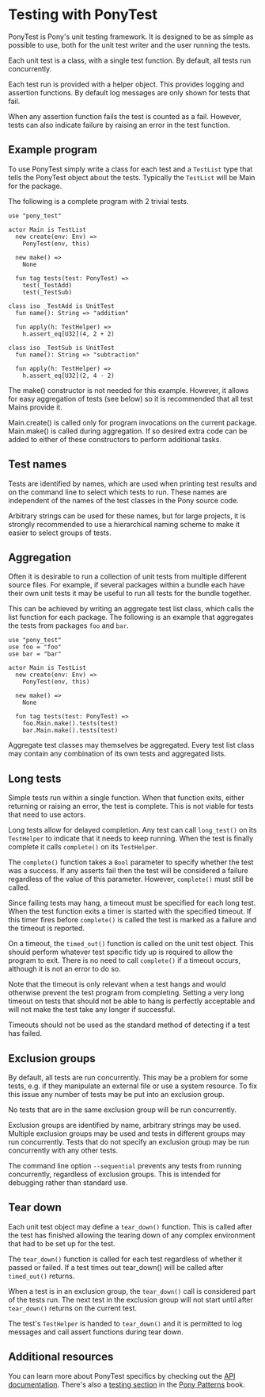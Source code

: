 # Testing with PonyTest

PonyTest is Pony's unit testing framework. It is designed to be as simple as possible to use, both for the unit test writer and the user running the tests.

Each unit test is a class, with a single test function. By default, all tests run concurrently.

Each test run is provided with a helper object. This provides logging and assertion functions. By default log messages are only shown for tests that fail.

When any assertion function fails the test is counted as a fail. However, tests can also indicate failure by raising an error in the test function.

## Example program

To use PonyTest simply write a class for each test and a `TestList` type that tells the PonyTest object about the tests. Typically the `TestList` will be Main for the package.

The following is a complete program with 2 trivial tests.

```pony
use "pony_test"

actor Main is TestList
  new create(env: Env) =>
    PonyTest(env, this)

  new make() =>
    None

  fun tag tests(test: PonyTest) =>
    test(_TestAdd)
    test(_TestSub)

class iso _TestAdd is UnitTest
  fun name(): String => "addition"

  fun apply(h: TestHelper) =>
    h.assert_eq[U32](4, 2 + 2)

class iso _TestSub is UnitTest
  fun name(): String => "subtraction"

  fun apply(h: TestHelper) =>
    h.assert_eq[U32](2, 4 - 2)
```

 The make() constructor is not needed for this example. However, it allows for easy aggregation of tests (see below) so it is recommended that all test Mains provide it.

Main.create() is called only for program invocations on the current package. Main.make() is called during aggregation. If so desired extra code can be added to either of these constructors to perform additional tasks.

## Test names

Tests are identified by names, which are used when printing test results and on the command line to select which tests to run. These names are independent of the names of the test classes in the Pony source code.

Arbitrary strings can be used for these names, but for large projects, it is strongly recommended to use a hierarchical naming scheme to make it easier to select groups of tests.

## Aggregation

Often it is desirable to run a collection of unit tests from multiple different source files. For example, if several packages within a bundle each have their own unit tests it may be useful to run all tests for the bundle together.

This can be achieved by writing an aggregate test list class, which calls the list function for each package. The following is an example that aggregates the tests from packages `foo` and `bar`.

```pony
use "pony_test"
use foo = "foo"
use bar = "bar"

actor Main is TestList
  new create(env: Env) =>
    PonyTest(env, this)

  new make() =>
    None

  fun tag tests(test: PonyTest) =>
    foo.Main.make().tests(test)
    bar.Main.make().tests(test)
```

Aggregate test classes may themselves be aggregated. Every test list class may contain any combination of its own tests and aggregated lists.

## Long tests

Simple tests run within a single function. When that function exits, either returning or raising an error, the test is complete. This is not viable for tests that need to use actors.

Long tests allow for delayed completion. Any test can call `long_test()` on its `TestHelper` to indicate that it needs to keep running. When the test is finally complete it calls `complete()` on its `TestHelper`.

The `complete()` function takes a `Bool` parameter to specify whether the test was a success. If any asserts fail then the test will be considered a failure regardless of the value of this parameter. However, `complete()` must still be called.

Since failing tests may hang, a timeout must be specified for each long test. When the test function exits a timer is started with the specified timeout. If this timer fires before `complete()` is called the test is marked as a failure and the timeout is reported.

On a timeout, the `timed_out()` function is called on the unit test object. This should perform whatever test specific tidy up is required to allow the program to exit. There is no need to call `complete()` if a timeout occurs, although it is not an error to do so.

Note that the timeout is only relevant when a test hangs and would otherwise prevent the test program from completing. Setting a very long timeout on tests that should not be able to hang is perfectly acceptable and will not make the test take any longer if successful.

Timeouts should not be used as the standard method of detecting if a test has failed.

## Exclusion groups

By default, all tests are run concurrently. This may be a problem for some tests, e.g. if they manipulate an external file or use a system resource. To fix this issue any number of tests may be put into an exclusion group.

No tests that are in the same exclusion group will be run concurrently.

Exclusion groups are identified by name, arbitrary strings may be used. Multiple exclusion groups may be used and tests in different groups may run concurrently. Tests that do not specify an exclusion group may be run concurrently with any other tests.

The command line option `--sequential` prevents any tests from running concurrently, regardless of exclusion groups. This is intended for debugging rather than standard use.

## Tear down

Each unit test object may define a `tear_down()` function. This is called after the test has finished allowing the tearing down of any complex environment that had to be set up for the test.

The `tear_down()` function is called for each test regardless of whether it passed or failed. If a test times out tear_down() will be called after `timed_out()` returns.

When a test is in an exclusion group, the `tear_down()` call is considered part of the tests run. The next test in the exclusion group will not start until after `tear_down()` returns on the current test.

The test's `TestHelper` is handed to `tear_down()` and it is permitted to log messages and call assert functions during tear down.

## Additional resources

You can learn more about PonyTest specifics by checking out the [API documentation](https://stdlib.ponylang.io/pony_test--index/). There's also a [testing section](http://patterns.ponylang.io/testing.html) in the [Pony Patterns](http://patterns.ponylang.io/) book.
